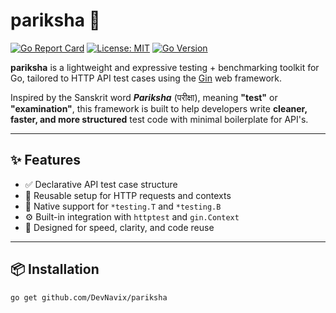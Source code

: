 # pariksha 🧪

[![Go Report Card](https://goreportcard.com/badge/github.com/DevNavix/pariksha)](https://goreportcard.com/report/github.com/DevNavix/pariksha)
[![License: MIT](https://img.shields.io/badge/License-MIT-blue.svg)](LICENSE)
[![Go Version](https://img.shields.io/badge/go-1.20+-blue)](https://golang.org/dl/)

**pariksha** is a lightweight and expressive testing + benchmarking toolkit for Go, tailored to HTTP API test cases using the [Gin](https://github.com/gin-gonic/gin) web framework.

Inspired by the Sanskrit word _**Pariksha**_ (परीक्षा), meaning **"test"** or **"examination"**, this framework is built to help developers write **cleaner, faster, and more structured** test code with minimal boilerplate for API's.

---

## ✨ Features

- ✅ Declarative API test case structure
- 🔁 Reusable setup for HTTP requests and contexts
- 🧪 Native support for `*testing.T` and `*testing.B`
- ⚙️ Built-in integration with `httptest` and `gin.Context`
- 🚀 Designed for speed, clarity, and code reuse

---

## 📦 Installation

```bash
go get github.com/DevNavix/pariksha
